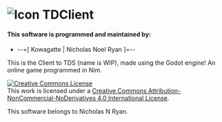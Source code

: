 # ![Icon](https://imgur.com/GpaOt95.png) TDClient

#### This software is programmed and maintained by:
+ --=[ Kowagatte | Nicholas Noel Ryan ]=--

This is the Client to TDS (name is WIP), made using the Godot engine!
An online game programmed in Nim.

<a rel="license" href="http://creativecommons.org/licenses/by-nc-nd/4.0/"><img alt="Creative Commons License" style="border-width:0" src="https://i.creativecommons.org/l/by-nc-nd/4.0/88x31.png" /></a><br />This work is licensed under a <a rel="license" href="http://creativecommons.org/licenses/by-nc-nd/4.0/">Creative Commons Attribution-NonCommercial-NoDerivatives 4.0 International License</a>.

This software belongs to Nicholas N Ryan.

